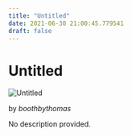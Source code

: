 ```yaml
---
title: "Untitled"
date: 2021-06-30 21:00:45.779541
draft: false
---
```


# Untitled

![Untitled](../images/240b906d-da10-11eb-941f-60f262b60b65.png)

by *boothbythomas*



No description provided.